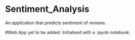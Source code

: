 # Sentiment_Analysis
An application that predicts sentiment of reviews.

#Web App yet to be added. Initialised with a .ipynb notebook.
